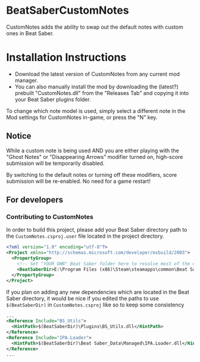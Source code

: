 # BeatSaberCustomNotes
CustomNotes adds the ability to swap out the default notes with custom ones in Beat Saber.

# Installation Instructions
* Download the latest version of CustomNotes from any current mod manager.
* You can also manually install the mod by downloading the (latest?) prebuilt "CustomNotes.dll" from the "Releases Tab" and copying it into your Beat Saber plugins folder.

To change which note model is used, simply select a different note in the Mod settings for CustomNotes in-game, or press the "N" key.

## Notice
While a custom note is being used AND you are either playing with the "Ghost Notes" or "Disappearing Arrows" modifier turned on, high-score submission will be temporarily disabled.

By switching to the default notes or turning off these modifiers, score submission will be re-enabled. No need for a game restart!

## For developers

### Contributing to CustomNotes
In order to build this project, please add your Beat Saber directory path to the `CustomNotes.csproj.user` file located in the project directory.

```xml
<?xml version="1.0" encoding="utf-8"?>
<Project xmlns="http://schemas.microsoft.com/developer/msbuild/2003">
  <PropertyGroup>
    <!-- Set "YOUR OWN" Beat Saber folder here to resolve most of the dependency paths! -->
    <BeatSaberDir>E:\Program Files (x86)\Steam\steamapps\common\Beat Saber</BeatSaberDir>
  </PropertyGroup>
</Project>
```

If you plan on adding any new dependencies which are located in the Beat Saber directory, it would be nice if you edited the paths to use `$(BeatSaberDir)` in `CustomNotes.csproj` like so to keep some consistency

```xml
...
<Reference Include="BS_Utils">
  <HintPath>$(BeatSaberDir)\Plugins\BS_Utils.dll</HintPath>
</Reference>
<Reference Include="IPA.Loader">
  <HintPath>$(BeatSaberDir)\Beat Saber_Data\Managed\IPA.Loader.dll</HintPath>
</Reference>
...
```